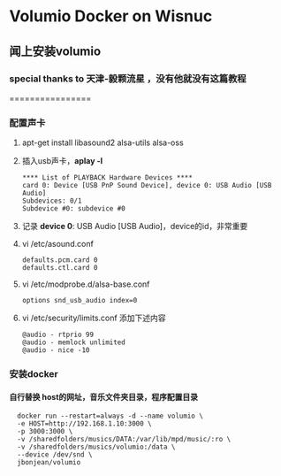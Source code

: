 # Volumio Docker on Wisnuc #
## 闻上安装volumio ##
### special thanks to 天津-毅颗流星 ，没有他就没有这篇教程 ###

================

### 配置声卡 ###

1.   apt-get install libasound2 alsa-utils alsa-oss
2.   插入usb声卡，**aplay -l**
    
     ``` 
     **** List of PLAYBACK Hardware Devices ****
     card 0: Device [USB PnP Sound Device], device 0: USB Audio [USB Audio]
     Subdevices: 0/1
     Subdevice #0: subdevice #0
     ```
3.  记录 **device 0**: USB Audio [USB Audio]，device的id，非常重要
4.  vi  /etc/asound.conf 


    ``` 
    defaults.pcm.card 0
    defaults.ctl.card 0
    ```
    
    
5.  vi /etc/modprobe.d/alsa-base.conf 

    ``` 
    options snd_usb_audio index=0 
    ```
6.  vi /etc/security/limits.conf  添加下述内容
   
    ```
    @audio - rtprio 99 
    @audio - memlock unlimited 
    @audio - nice -10
    ```    
    
  ### 安装docker ###
  #### 自行替换 host的网址，音乐文件夹目录，程序配置目录 ###

```
  docker run --restart=always -d --name volumio \
  -e HOST=http://192.168.1.10:3000 \
  -p 3000:3000 \
  -v /sharedfolders/musics/DATA:/var/lib/mpd/music/:ro \
  -v /sharedfolders/musics/volumio:/data \
  --device /dev/snd \
  jbonjean/volumio
```
       
